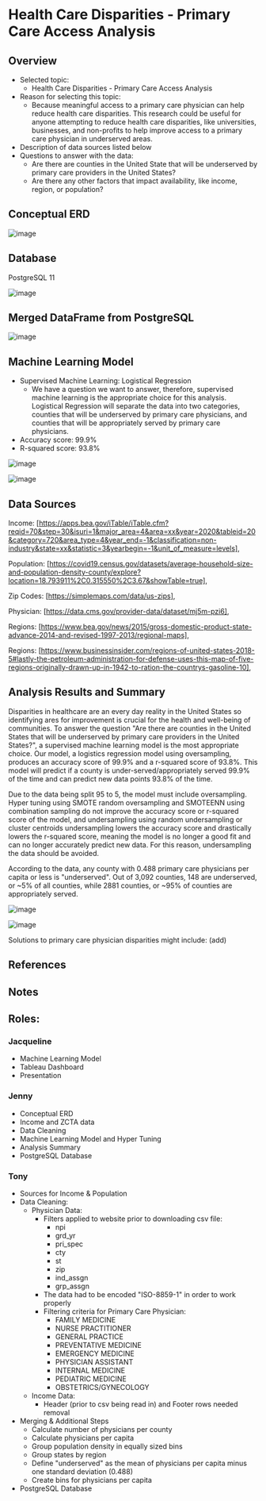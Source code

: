 # Health Care Disparities - Primary Care Access Analysis

## Overview
* Selected topic:
  * Health Care Disparities - Primary Care Access Analysis
* Reason for selecting this topic:
  * Because meaningful access to a primary care physician can help reduce health care disparities. This research could be useful for anyone attempting to reduce health care disparities, like universities, businesses, and non-profits to help improve access to a primary care physician in underserved areas.
* Description of data sources listed below
* Questions to answer with the data:
  * Are there are counties in the United State that will be underserved by primary care providers in the United States?
  * Are there any other factors that impact availability, like income, region, or population?

## Conceptual ERD

![image](https://user-images.githubusercontent.com/67409852/154579881-44d03c5b-2a0f-42bb-b6e0-8a4b2d622aa2.png)

## Database
PostgreSQL 11

![image](https://user-images.githubusercontent.com/67409852/154578261-ae821af4-9000-4e11-ae76-958689a9ca9c.png)

## Merged DataFrame from PostgreSQL

![image](https://user-images.githubusercontent.com/67409852/154594548-06c1c284-1284-492b-a761-c2453bea59d5.png)

## Machine Learning Model
* Supervised Machine Learning: Logistical Regression
  * We have a question we want to answer, therefore, supervised machine learning is the appropriate choice for this analysis. Logistical Regression will separate the data into two categories, counties that will be underserved by primary care physicians, and counties that will be appropriately served by primary care physicians.
* Accuracy score: 99.9%
* R-squared score: 93.8%

![image](https://user-images.githubusercontent.com/67409852/155629836-9228fc37-9503-4e67-89c9-416490144e39.png)

![image](https://user-images.githubusercontent.com/67409852/155629939-4a7dd7f4-edcb-468a-b076-66d02f3321b4.png)

## Data Sources
Income: [https://apps.bea.gov/iTable/iTable.cfm?reqid=70&step=30&isuri=1&major_area=4&area=xx&year=2020&tableid=20&category=720&area_type=4&year_end=-1&classification=non-industry&state=xx&statistic=3&yearbegin=-1&unit_of_measure=levels],

Population: [https://covid19.census.gov/datasets/average-household-size-and-population-density-county/explore?location=18.793911%2C0.315550%2C3.67&showTable=true],

Zip Codes: [https://simplemaps.com/data/us-zips],

Physician: [https://data.cms.gov/provider-data/dataset/mj5m-pzi6],

Regions: [https://www.bea.gov/news/2015/gross-domestic-product-state-advance-2014-and-revised-1997-2013/regional-maps],

Regions: [https://www.businessinsider.com/regions-of-united-states-2018-5#lastly-the-petroleum-administration-for-defense-uses-this-map-of-five-regions-originally-drawn-up-in-1942-to-ration-the-countrys-gasoline-10],

## Analysis Results and Summary
Disparities in healthcare are an every day reality in the United States so identifying ares for improvement is crucial for the health and well-being of communities. To answer the question "Are there are counties in the United States that will be underserved by primary care providers in the United States?", a supervised machine learning model is the most appropriate choice. Our model, a logistics regression model using oversampling, produces an accuracy score of 99.9% and a r-squared score of 93.8%. This model will predict if a county is under-served/appropriately served 99.9% of the time and can predict new data points 93.8% of the time. 

Due to the data being split 95 to 5, the model must include oversampling. Hyper tuning using SMOTE random oversampling and SMOTEENN using combination sampling do not improve the accuracy score or r-squared score of the model, and undersampling using random undersampling or cluster centroids undersampling lowers the accuracy score and drastically lowers the r-squared score, meaning the model is no longer a good fit and can no longer accurately predict new data. For this reason, undersampling the data should be avoided. 

According to the data, any county with 0.488 primary care physicians per capita or less is "underserved". Out of 3,092 counties, 148 are underserved, or ~5% of all counties, while 2881 counties, or ~95% of counties are appropriately served.

![image](https://user-images.githubusercontent.com/67409852/155261745-376a9a31-1e1e-4a56-a54e-3296e236bb6c.png)

![image](https://user-images.githubusercontent.com/67409852/155261513-a3b704ee-9511-422c-8186-f2e94538c9d2.png)

Solutions to primary care physician disparities might include: (add)

## References

## Notes

## Roles:

### Jacqueline
* Machine Learning Model
* Tableau Dashboard
* Presentation

### Jenny
* Conceptual ERD
* Income and ZCTA data
* Data Cleaning
* Machine Learning Model and Hyper Tuning
* Analysis Summary
* PostgreSQL Database 

### Tony
* Sources for Income & Population
* Data Cleaning:
  * Physician Data:
    * Filters applied to website prior to downloading csv file:
      * npi
      * grd_yr
      * pri_spec
      * cty
      * st
      * zip
      * ind_assgn
      * grp_assgn
    * The data had to be encoded "ISO-8859-1" in order to work properly
    * Filtering criteria for Primary Care Physician:
      * FAMILY MEDICINE
      * NURSE PRACTITIONER
      * GENERAL PRACTICE
      * PREVENTATIVE MEDICINE
      * EMERGENCY MEDICINE
      * PHYSICIAN ASSISTANT
      * INTERNAL MEDICINE
      * PEDIATRIC MEDICINE
      * OBSTETRICS/GYNECOLOGY
  * Income Data:
    * Header (prior to csv being read in) and Footer rows needed removal
* Merging & Additional Steps
  * Calculate number of physicians per county
  * Calculate physicians per capita
  * Group population density in equally sized bins
  * Group states by region
  * Define "underserved" as the mean of physicians per capita minus one standard deviation (0.488)
  * Create bins for physicians per capita
* PostgreSQL Database
